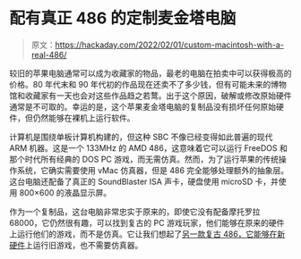 # 配有真正 486 的定制麦金塔电脑

> 原文：<https://hackaday.com/2022/02/01/custom-macintosh-with-a-real-486/>

较旧的苹果电脑通常可以成为收藏家的物品，最老的电脑在拍卖中可以获得极高的价格。80 年代末和 90 年代初的作品现在还卖不了多少钱，但有可能未来的博物馆和收藏家有一天也会对这些作品趋之若鹜。出于这个原因，破解或修改原始硬件通常是不可取的。幸运的是，这个苹果麦金塔电脑的复制品没有损坏任何原始硬件，但仍然能够在裸机上运行软件。

计算机是围绕单板计算机构建的，但这种 SBC 不像已经变得如此普遍的现代 ARM 机器。这是一个 133MHz 的 AMD 486，这意味着它可以运行 FreeDOS 和那个时代所有经典的 DOS PC 游戏，而无需仿真。然而，为了运行苹果的传统操作系统，它确实需要使用 vMac 仿真器，但是 486 完全能够处理额外的抽象层。这台电脑还配备了真正的 SoundBlaster ISA 声卡，硬盘使用 microSD 卡，并使用 800×600 的液晶显示屏。

作为一个复制品，这台电脑非常忠实于原来的，即使它没有配备摩托罗拉 68000，它仍然很有趣，可以找到复古的 PC 游戏玩家，他们能够在原来的硬件上运行他们的游戏，而不是仿真。它让我们想起了[另一款复古 486，它能够在新硬件](https://hackaday.com/2020/12/27/retrocomputing-with-modern-hardware-no-emulation-required/)上运行旧游戏，也不需要仿真器。